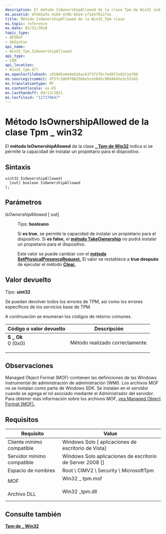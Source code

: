 ```yaml
---
description: El método IsOwnershipAllowed de la clase Tpm de Win32 indica si se permite la capacidad de instalar un \_ propietario para el dispositivo.
ms.assetid: dfeb5afe-4169-470b-b5e4-cf1e5781271e
title: Método IsOwnershipAllowed de la Win32_Tpm clase
ms.topic: reference
ms.date: 05/31/2018
topic_type:
- APIRef
- kbSyntax
api_name:
- Win32_Tpm.IsOwnershipAllowed
api_type:
- COM
api_location:
- Win32_tpm.dll
ms.openlocfilehash: c818d5a4e4eb16ac637372f0c7ed0f2e9211ef88
ms.sourcegitcommit: d75fc10b9f0825bbe5ce5045c90d4045e3c53243
ms.translationtype: MT
ms.contentlocale: es-ES
ms.lasthandoff: 09/13/2021
ms.locfileid: "127270647"
---
```

# <a name="isownershipallowed-method-of-the-win32_tpm-class"></a>Método IsOwnershipAllowed de la clase Tpm \_ win32

El **método IsOwnershipAllowed** de la clase [**\_ Tpm de Win32**](win32-tpm.md) indica si se permite la capacidad de instalar un propietario para el dispositivo.

## <a name="syntax"></a>Sintaxis


```mof
uint32 IsOwnershipAllowed(
  [out] boolean IsOwnershipAllowed
);
```



## <a name="parameters"></a>Parámetros

<dl> <dt>

*IsOwnershipAllowed* \[ out\]
</dt> <dd>

Tipo: **booleano**

Si **es true**, se permite la capacidad de instalar un propietario para el dispositivo. Si **es false,** el [**método TakeOwnership**](takeownership-win32-tpm.md) no podrá instalar un propietario para el dispositivo.

Este valor se puede cambiar con el [**método SetPhysicalPresenceRequest.**](setphysicalpresencerequest-win32-tpm.md) El valor se restablece a **true después** de ejecutar el método [**Clear.**](clear-win32-tpm.md)

</dd> </dl>

## <a name="return-value"></a>Valor devuelto

Tipo: **uint32**

Se pueden devolver todos los errores de TPM, así como los errores específicos de los servicios base de TPM.

A continuación se enumeran los códigos de retorno comunes.



| Código o valor devuelto                                                                                                                                 | Descripción                           |
|---------------------------------------------------------------------------------------------------------------------------------------------------|---------------------------------------|
| <dl> <dt>**S \_ Ok**</dt> <dt>0 (0x0)</dt> </dl> | Método realizado correctamente.<br/> |



 

## <a name="remarks"></a>Observaciones

Managed Object Format (MOF) contienen las definiciones de las Windows instrumental de administración de administración (WMI). Los archivos MOF no se instalan como parte de Windows SDK. Se instalan en el servidor cuando se agrega el rol asociado mediante el Administrador del servidor. Para obtener más información sobre los archivos MOF, [vea Managed Object Format (MOF).](../wmisdk/managed-object-format--mof-.md)

## <a name="requirements"></a>Requisitos



| Requisito | Value |
|-------------------------------------|-------------------------------------------------------------------------------------------|
| Cliente mínimo compatible<br/> | Windows Solo \[ aplicaciones de escritorio de Vista\]<br/>                                            |
| Servidor mínimo compatible<br/> | Windows Solo aplicaciones de escritorio de Server 2008 \[\]<br/>                                      |
| Espacio de nombres<br/>                | Root \\ CIMV2 \\ Security \\ MicrosoftTpm<br/>                                            |
| MOF<br/>                      | <dl> <dt>Win32 \_ tpm.mof</dt> </dl> |
| Archivo DLL<br/>                      | <dl> <dt>Win32 \_tpm.dll</dt> </dl> |



## <a name="see-also"></a>Consulte también

<dl> <dt>

[**Tpm de \_ Win32**](win32-tpm.md)
</dt> </dl>

 

 
